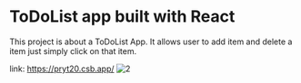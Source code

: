 # ToDoList app built with React 

This project is about a ToDoList App. It allows user to add item and delete a item just simply click on that item. 

link: https://pryt20.csb.app/
![2](https://user-images.githubusercontent.com/83742957/188297743-907ba621-eaff-4909-910f-e6b1f9df00cb.jpg)
